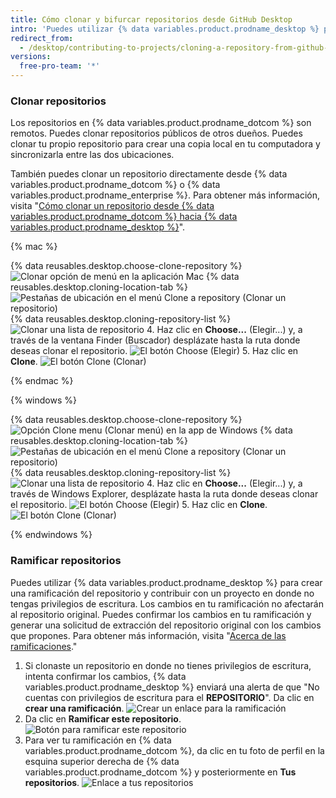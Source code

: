 ```yaml
---
title: Cómo clonar y bifurcar repositorios desde GitHub Desktop
intro: 'Puedes utilizar {% data variables.product.prodname_desktop %} para clonar y ramificar los repositorios que están en {% data variables.product.prodname_dotcom %}.'
redirect_from:
  - /desktop/contributing-to-projects/cloning-a-repository-from-github-desktop
versions:
  free-pro-team: '*'
---
```


### Clonar repositorios
Los repositorios en {% data variables.product.prodname_dotcom %} son remotos.  Puedes clonar repositorios públicos de otros dueños. Puedes clonar tu propio repositorio para crear una copia local en tu computadora y sincronizarla entre las dos ubicaciones.

También puedes clonar un repositorio directamente desde {% data variables.product.prodname_dotcom %} o {% data variables.product.prodname_enterprise %}. Para obtener más información, visita "[Cómo clonar un repositorio desde {% data variables.product.prodname_dotcom %} hacia {% data variables.product.prodname_desktop %}](/desktop/guides/contributing-to-projects/cloning-a-repository-from-github-to-github-desktop/)".

{% mac %}

{% data reusables.desktop.choose-clone-repository %}
  ![Clonar opción de menú en la aplicación Mac](/assets/images/help/desktop/clone-file-menu-mac.png)
{% data reusables.desktop.cloning-location-tab %}
  ![Pestañas de ubicación en el menú Clone a repository (Clonar un repositorio)](/assets/images/help/desktop/choose-repository-location-mac.png)
{% data reusables.desktop.cloning-repository-list %}
  ![Clonar una lista de repositorio](/assets/images/help/desktop/clone-a-repository-list-mac.png)
4. Haz clic en **Choose...** (Elegir...) y, a través de la ventana Finder (Buscador) desplázate hasta la ruta donde deseas clonar el repositorio. ![El botón Choose (Elegir)](/assets/images/help/desktop/clone-choose-button-mac.png)
5. Haz clic en **Clone**. ![El botón Clone (Clonar)](/assets/images/help/desktop/clone-button-mac.png)

{% endmac %}

{% windows %}

{% data reusables.desktop.choose-clone-repository %}
  ![Opción Clone menu (Clonar menú) en la app de Windows](/assets/images/help/desktop/clone-file-menu-windows.png)
{% data reusables.desktop.cloning-location-tab %}
  ![Pestañas de ubicación en el menú Clone a repository (Clonar un repositorio)](/assets/images/help/desktop/choose-repository-location-win.png)
{% data reusables.desktop.cloning-repository-list %}
  ![Clonar una lista de repositorio](/assets/images/help/desktop/clone-a-repository-list-win.png)
4. Haz clic en **Choose...** (Elegir...) y, a través de Windows Explorer, desplázate hasta la ruta donde deseas clonar el repositorio. ![El botón Choose (Elegir)](/assets/images/help/desktop/clone-choose-button-win.png)
5. Haz clic en **Clone**. ![El botón Clone (Clonar)](/assets/images/help/desktop/clone-button-win.png)

{% endwindows %}

### Ramificar repositorios
Puedes utilizar {% data variables.product.prodname_desktop %} para crear una ramificación del repositorio y contribuir con un proyecto en donde no tengas privilegios de escritura. Los cambios en tu ramificación no afectarán al repositorio original. Puedes confirmar los cambios en tu ramificación y generar una solicitud de extracción del repositorio original con los cambios que propones. Para obtener más información, visita "[Acerca de las ramificaciones](/github/collaborating-with-issues-and-pull-requests/about-forks)."

1. Si clonaste un repositorio en donde no tienes privilegios de escritura, intenta confirmar los cambios, {% data variables.product.prodname_desktop %} enviará una alerta de que "No cuentas con privilegios de escritura para el **REPOSITORIO**". Da clic en **crear una ramificación**. ![Crear un enlace para la ramificación](/assets/images/help/desktop/create-a-fork.png)
3. Da clic en **Ramificar este repositorio**. ![Botón para ramificar este repositorio](/assets/images/help/desktop/fork-this-repo-button.png)
4. Para ver tu ramificación en {% data variables.product.prodname_dotcom %}, da clic en tu foto de perfil en la esquina superior derecha de {% data variables.product.prodname_dotcom %} y posteriormente en **Tus repositorios**. ![Enlace a tus repositorios](/assets/images/help/profile/your-repositories.png)
